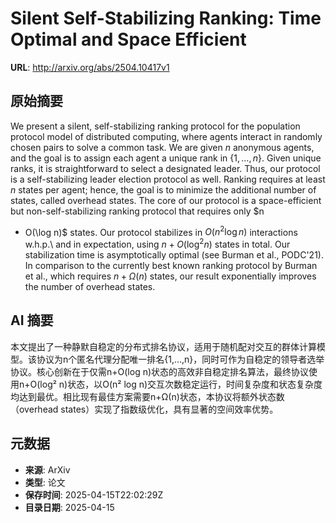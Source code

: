# Silent Self-Stabilizing Ranking: Time Optimal and Space Efficient

**URL**: http://arxiv.org/abs/2504.10417v1

## 原始摘要

We present a silent, self-stabilizing ranking protocol for the population
protocol model of distributed computing, where agents interact in randomly
chosen pairs to solve a common task. We are given $n$ anonymous agents, and the
goal is to assign each agent a unique rank in $\{1, \dots, n\}$. Given unique
ranks, it is straightforward to select a designated leader. Thus, our protocol
is a self-stabilizing leader election protocol as well. Ranking requires at
least $n$ states per agent; hence, the goal is to minimize the additional
number of states, called overhead states. The core of our protocol is a
space-efficient but non-self-stabilizing ranking protocol that requires only $n
+ O(\log n)$ states. Our protocol stabilizes in $O(n^2\log n)$ interactions
w.h.p.\ and in expectation, using $n + O(\log^2 n)$ states in total. Our
stabilization time is asymptotically optimal (see Burman et al., PODC'21). In
comparison to the currently best known ranking protocol by Burman et al., which
requires $n + \Omega(n)$ states, our result exponentially improves the number
of overhead states.


## AI 摘要

本文提出了一种静默自稳定的分布式排名协议，适用于随机配对交互的群体计算模型。该协议为n个匿名代理分配唯一排名{1,...,n}，同时可作为自稳定的领导者选举协议。核心创新在于仅需n+O(log n)状态的高效非自稳定排名算法，最终协议使用n+O(log² n)状态，以O(n² log n)交互次数稳定运行，时间复杂度和状态复杂度均达到最优。相比现有最佳方案需要n+Ω(n)状态，本协议将额外状态数（overhead states）实现了指数级优化，具有显著的空间效率优势。

## 元数据

- **来源**: ArXiv
- **类型**: 论文
- **保存时间**: 2025-04-15T22:02:29Z
- **目录日期**: 2025-04-15
